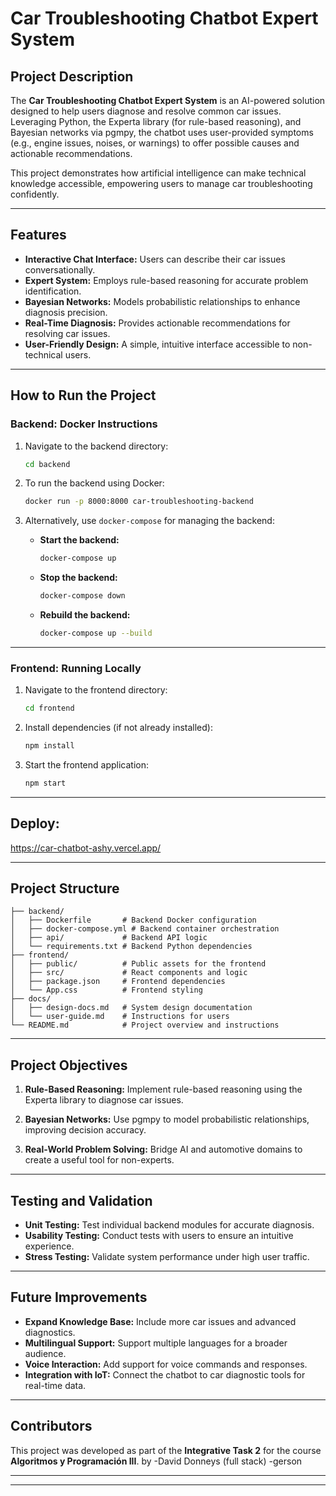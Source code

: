 # Car Troubleshooting Chatbot Expert System

## Project Description

The **Car Troubleshooting Chatbot Expert System** is an AI-powered solution designed to help users diagnose and resolve common car issues. Leveraging Python, the Experta library (for rule-based reasoning), and Bayesian networks via pgmpy, the chatbot uses user-provided symptoms (e.g., engine issues, noises, or warnings) to offer possible causes and actionable recommendations.

This project demonstrates how artificial intelligence can make technical knowledge accessible, empowering users to manage car troubleshooting confidently.

---

## Features

- **Interactive Chat Interface:** Users can describe their car issues conversationally.
- **Expert System:** Employs rule-based reasoning for accurate problem identification.
- **Bayesian Networks:** Models probabilistic relationships to enhance diagnosis precision.
- **Real-Time Diagnosis:** Provides actionable recommendations for resolving car issues.
- **User-Friendly Design:** A simple, intuitive interface accessible to non-technical users.

---

## How to Run the Project

### Backend: Docker Instructions

1. Navigate to the backend directory:
   ```bash
   cd backend
   ```

2. To run the backend using Docker:
   ```bash
   docker run -p 8000:8000 car-troubleshooting-backend
   ```

3. Alternatively, use `docker-compose` for managing the backend:

   - **Start the backend:**
     ```bash
     docker-compose up
     ```

   - **Stop the backend:**
     ```bash
     docker-compose down
     ```

   - **Rebuild the backend:**
     ```bash
     docker-compose up --build
     ```

---

### Frontend: Running Locally

1. Navigate to the frontend directory:
   ```bash
   cd frontend
   ```

2. Install dependencies (if not already installed):
   ```bash
   npm install
   ```

3. Start the frontend application:
   ```bash
   npm start
   ```
---

## Deploy:

https://car-chatbot-ashy.vercel.app/

---

## Project Structure

```plaintext
├── backend/
│   ├── Dockerfile       # Backend Docker configuration
│   ├── docker-compose.yml # Backend container orchestration
│   ├── api/             # Backend API logic
│   └── requirements.txt # Backend Python dependencies
├── frontend/
│   ├── public/          # Public assets for the frontend
│   ├── src/             # React components and logic
│   ├── package.json     # Frontend dependencies
│   └── App.css          # Frontend styling
├── docs/
│   ├── design-docs.md   # System design documentation
│   └── user-guide.md    # Instructions for users
└── README.md            # Project overview and instructions
```

---

## Project Objectives

1. **Rule-Based Reasoning:**
   Implement rule-based reasoning using the Experta library to diagnose car issues.

2. **Bayesian Networks:**
   Use pgmpy to model probabilistic relationships, improving decision accuracy.

3. **Real-World Problem Solving:**
   Bridge AI and automotive domains to create a useful tool for non-experts.

---

## Testing and Validation

- **Unit Testing:** Test individual backend modules for accurate diagnosis.
- **Usability Testing:** Conduct tests with users to ensure an intuitive experience.
- **Stress Testing:** Validate system performance under high user traffic.

---

## Future Improvements

- **Expand Knowledge Base:** Include more car issues and advanced diagnostics.
- **Multilingual Support:** Support multiple languages for a broader audience.
- **Voice Interaction:** Add support for voice commands and responses.
- **Integration with IoT:** Connect the chatbot to car diagnostic tools for real-time data.

---

## Contributors

This project was developed as part of the **Integrative Task 2** for the course **Algoritmos y Programación III**.
by 
-David Donneys (full stack)
-gerson

---

---

